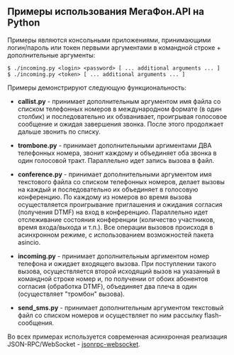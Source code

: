 Примеры использования МегаФон.API на Python
-------------------------------------------

Примеры являются консольными приложениями, принимающими логин/пароль или токен первыми аргументами в командной строке + дополнительные аргументы:

```
$ ./incoming.py <login> <password> [ ... additional arguments ... ]
$ ./incoming.py <token> [ ... additional arguments ... ]
```

Примеры демонстрируют следующую функциональность:

* **callist.py** - принимает дополнительным аргументом имя файла со списком телефонных номеров в международном формате (в один столбик) и последовательно их обзванивает, проигрывая голосовое сообщение и ожидая завершения звонка. После этого продолжает дальше звонить по списку.

* **trombone.py** - принимает дополнительными аргиментами ДВА телефонных номера, звонит каждому и объединяет оба звонка в один голосовой тракт. Параллельно идет запись вызова в файл.

* **conference.py** - принимает дополнительными аргументом имя текстового файла со списком телефонных номеров, делает вызовы на каждый и последовательно их объединяет в голосовую конференцию. По каждому из номеров во время вызова осуществляется проигрывание приглашения и ожидания согласия (получения DTMF) на вход в конференцию. Параллельно идет отслеживание состояния конференции (количество участников, время входа/выхода и т.п.). Все операции вызовов происходя в асинхронном режиме, с использованием возможностей пакета asincio.

* **incoming.py** - принимает дополнительным аргиментом номер телефона и ожидает входящего вызова. При поступлении такого вызова, осуществляется второй исходящий вызов на указанный в командной строке номер и, по получении от обоих абонентов согласия (обработка DTMF), объединяет два плеча в один (осуществляет "тромбон" вызова).

* **send_sms.py** - принимает дополнительным аргументом текстовый файл со списком номеров и осуществляет по ним рассылку flash-сообщения.

Во всех примерах используется современная асинхронная реализация JSON-RPC/WebSocket - [jsonrpc-websocket](https://github.com/armills/jsonrpc-websocket).
